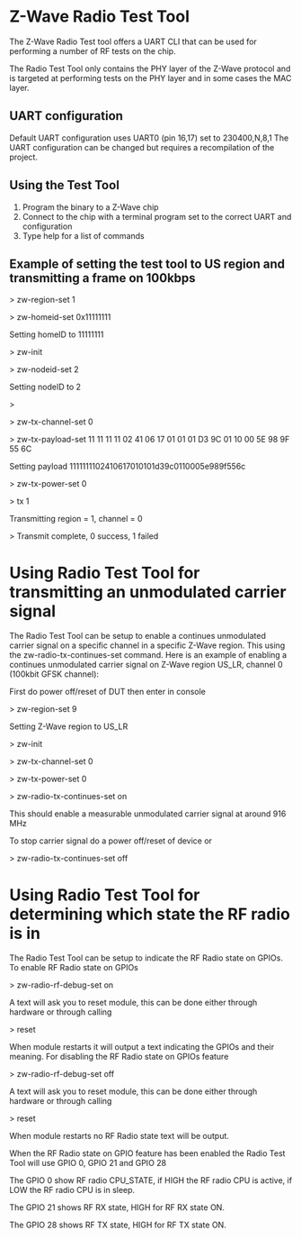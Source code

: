 # Z-Wave Radio Test Tool

The Z-Wave Radio Test tool offers a UART CLI that can be used for performing
a number of RF tests on the chip.

The Radio Test Tool only contains the PHY layer of the Z-Wave protocol and
is targeted at performing tests on the PHY layer and in some cases the MAC
layer.

## UART configuration
Default UART configuration uses UART0 (pin 16,17) set to 230400,N,8,1
The UART configuration can be changed but requires a recompilation of the project.

## Using the Test Tool
1. Program the binary to a Z-Wave chip
2. Connect to the chip with a terminal program set to the correct UART and configuration
3. Type help for a list of commands

## Example of setting the test tool to US region and transmitting a frame on 100kbps
\> zw-region-set 1

\> zw-homeid-set 0x11111111

Setting homeID to 11111111

\> zw-init

\> zw-nodeid-set 2

Setting nodeID to 2

\>

\> zw-tx-channel-set 0

\> zw-tx-payload-set 11 11 11 11 02 41 06 17 01 01 01 D3 9C 01 10 00 5E 98 9F 55 6C

Setting payload 1111111102410617010101d39c0110005e989f556c

\> zw-tx-power-set 0

\> tx 1

Transmitting region = 1, channel = 0

\> Transmit complete, 0 success, 1 failed

# Using Radio Test Tool for transmitting an unmodulated carrier signal
The Radio Test Tool can be setup to enable a continues unmodulated
carrier signal on a specific channel in a specific Z-Wave region.
This using the zw-radio-tx-continues-set command. Here is an example of
enabling a continues unmodulated carrier signal on Z-Wave region US_LR,
channel 0 (100kbit GFSK channel):

First do power off/reset of DUT then enter in console

\> zw-region-set 9

Setting Z-Wave region to US_LR

\> zw-init

\> zw-tx-channel-set 0

\> zw-tx-power-set 0

\> zw-radio-tx-continues-set on

This should enable a measurable unmodulated carrier signal at around 916 MHz

To stop carrier signal do a power off/reset of device or

\> zw-radio-tx-continues-set off

# Using Radio Test Tool for determining which state the RF radio is in
The Radio Test Tool can be setup to indicate the RF Radio state on GPIOs.
To enable RF Radio state on GPIOs

\> zw-radio-rf-debug-set on

A text will ask you to reset module, this can be done either through hardware or through calling

\> reset

When module restarts it will output a text indicating the GPIOs and their meaning.
For disabling the RF Radio state on GPIOs feature

\> zw-radio-rf-debug-set off

A text will ask you to reset module, this can be done either through hardware or through calling

\> reset

When module restarts no RF Radio state text will be output.

When the RF Radio state on GPIO feature has been enabled
the Radio Test Tool will use GPIO 0, GPIO 21 and GPIO 28

The GPIO 0 show RF radio CPU_STATE, if HIGH the RF radio CPU is active, if LOW the RF radio CPU is in sleep.

The GPIO 21 shows RF RX state, HIGH for RF RX state ON.

The GPIO 28 shows RF TX state, HIGH for RF TX state ON.

